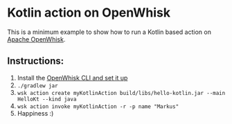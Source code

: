 # Kotlin action on OpenWhisk

This is a minimum example to show how to run a Kotlin based action on [Apache OpenWhisk](https://github.com/apache/incubator-openwhisk).

## Instructions:

1. Install the [OpenWhisk CLI and set it up](https://github.com/apache/incubator-openwhisk/blob/master/docs/cli.md)
2. `./gradlew jar`
3. `wsk action create myKotlinAction build/libs/hello-kotlin.jar --main HelloKt --kind java`
4. `wsk action invoke myKotlinAction -r -p name "Markus"`
5. Happiness :)
